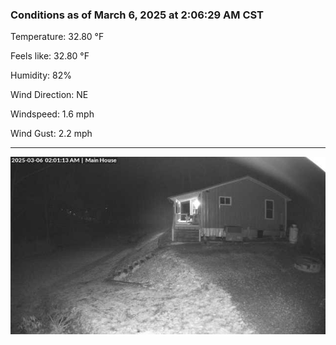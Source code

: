 ### Conditions as of March 6, 2025 at 2:06:29 AM CST 

Temperature: 32.80 &deg;F

Feels like: 32.80 &deg;F

Humidity: 82%

Wind Direction: NE

Windspeed: 1.6 mph

Wind Gust: 2.2 mph

---

<img src="./images/latest.jpeg"/>

